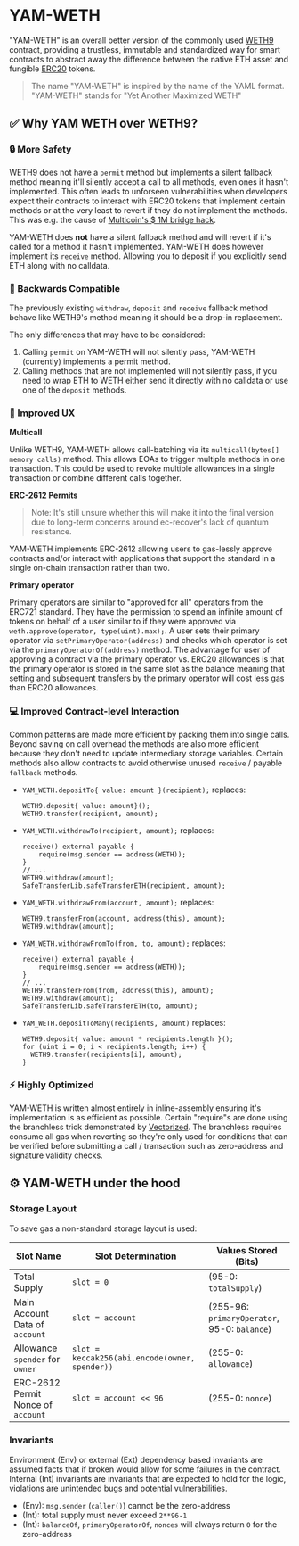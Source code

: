 # YAM-WETH
"YAM-WETH" is an overall better version of the commonly used [WETH9](https://etherscan.io/token/0xc02aaa39b223fe8d0a0e5c4f27ead9083c756cc2) contract,
providing a trustless, immutable and standardized way for smart contracts to abstract away the
difference between the native ETH asset and fungible [ERC20](https://eips.ethereum.org/EIPS/eip-20) tokens.

> The name "YAM-WETH" is inspired by the name of the YAML format. "YAM-WETH" stands for "Yet Another
> Maximized WETH"

## ✅ Why YAM WETH over WETH9?

### 🔒 More Safety

WETH9 does not have a `permit` method but implements a silent fallback method meaning it'll silently accept
a call to all methods, even ones it hasn't implemented. This often leads to unforseen
vulnerabilities when developers expect their contracts to interact with ERC20 tokens that implement
certain methods or at the very least to revert if they do not implement the methods. This was e.g. the
cause of [Multicoin's $ 1M bridge hack](https://medium.com/zengo/without-permit-multichains-exploit-explained-8417e8c1639b).

YAM-WETH does **not** have a silent fallback method and will revert if it's called for a method it
hasn't implemented. YAM-WETH does however implement its `receive` method. Allowing you to deposit if
you explicitly send ETH along with no calldata.

### 🧩 Backwards Compatible

The previously existing `withdraw`, `deposit` and `receive` fallback method behave like WETH9's
method meaning it should be a drop-in replacement.

The only differences that may have to be considered:
1. Calling `permit` on YAM-WETH will not silently pass, YAM-WETH (currently) implements a permit
   method.
2. Calling methods that are not implemented will not silently pass, if you need to wrap ETH to WETH
   either send it directly with no calldata or use one of the `deposit` methods.

### 👤 Improved UX

**Multicall**

Unlike WETH9, YAM-WETH allows call-batching via its `multicall(bytes[] memory calls)` method. This
allows EOAs to trigger multiple methods in one transaction. This could be used to revoke multiple
allowances in a single transaction or combine different calls together.

**ERC-2612 Permits**

> Note: It's still unsure whether this will make it into the final version due to long-term concerns
> around ec-recover's lack of quantum resistance.

YAM-WETH implements ERC-2612 allowing users to gas-lessly approve contracts and/or interact with
applications that support the standard in a single on-chain transaction rather than two.

**Primary operator**

Primary operators are similar to "approved for all" operators from the ERC721 standard. They have
the permission to spend an infinite amount of tokens on behalf of a user similar to if they were
approved via `weth.approve(operator, type(uint).max);`. A user sets their primary operator via
`setPrimaryOperator(address)` and checks which operator is set via the `primaryOperatorOf(address)`
method. The advantage for user of approving a contract via the primary operator vs. ERC20 allowances
is that the primary operator is stored in the same slot as the balance meaning that setting and
subsequent transfers by the primary operator will cost less gas than ERC20 allowances.

### 💻 Improved Contract-level Interaction
Common patterns are made more efficient by packing them into single calls. Beyond saving on call
overhead the methods are also more efficient because they don't need to update intermediary storage
variables. Certain methods also allow contracts to avoid otherwise unused `receive` / payable `fallback` methods.

- `YAM_WETH.depositTo{ value: amount }(recipient);` replaces:
  ```solidity
  WETH9.deposit{ value: amount}();
  WETH9.transfer(recipient, amount);
  ```
- `YAM_WETH.withdrawTo(recipient, amount);` replaces:
  ```solidity
  receive() external payable {
      require(msg.sender == address(WETH));
  }
  // ...
  WETH9.withdraw(amount);
  SafeTransferLib.safeTransferETH(recipient, amount);
  ```
- `YAM_WETH.withdrawFrom(account, amount);` replaces:
  ```solidity
  WETH9.transferFrom(account, address(this), amount);
  WETH9.withdraw(amount);
  ```
- `YAM_WETH.withdrawFromTo(from, to, amount);` replaces:
  ```solidity
  receive() external payable {
      require(msg.sender == address(WETH));
  }
  // ...
  WETH9.transferFrom(from, address(this), amount);
  WETH9.withdraw(amount);
  SafeTransferLib.safeTransferETH(to, amount);
  ```
- `YAM_WETH.depositToMany(recipients, amount)` replaces:
  ```solidity
  WETH9.deposit{ value: amount * recipients.length }();
  for (uint i = 0; i < recipients.length; i++) {
    WETH9.transfer(recipients[i], amount);
  }

  ```

### ⚡ Highly Optimized
YAM-WETH is written almost entirely in inline-assembly ensuring it's implementation is as efficient
as possible. Certain "require"s are done using the branchless trick demonstrated by [Vectorized](https://twitter.com/optimizoor/status/1611614269900001280).
The branchless requires consume all gas when reverting so they're only used for conditions that can
be verified before submitting a call / transaction such as zero-address and signature validity
checks.

## ⚙️ YAM-WETH under the hood

### Storage Layout
To save gas a non-standard storage layout is used:

Slot Name | Slot Determination | Values Stored (Bits)
----|----|----
Total Supply | `slot = 0` | (95-0: `totalSupply`)
Main Account Data of `account` | `slot = account` | (255-96: `primaryOperator`, 95-0: `balance`)
Allowance `spender` for `owner` | `slot = keccak256(abi.encode(owner, spender))` | (255-0: `allowance`)
ERC-2612 Permit Nonce of `account` | `slot = account << 96` | (255-0: `nonce`)

### Invariants
Environment (Env) or external (Ext) dependency based invariants are assumed facts that if broken would allow for
some failures in the contract. Internal (Int) invariants are invariants that are expected to hold
for the logic, violations are unintended bugs and potential vulnerabilities.

- (Env): `msg.sender` (`caller()`) cannot be the zero-address
- (Int): total supply must never exceed `2**96-1`
- (Int): `balanceOf`, `primaryOperatorOf`, `nonces` will always return `0` for the zero-address
